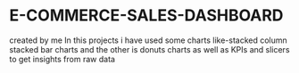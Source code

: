 # E-COMMERCE-SALES-DASHBOARD
created by me
In this projects i have used some charts like-stacked column
stacked bar charts and the other is donuts charts as well as 
KPIs and slicers to get insights from raw data 
